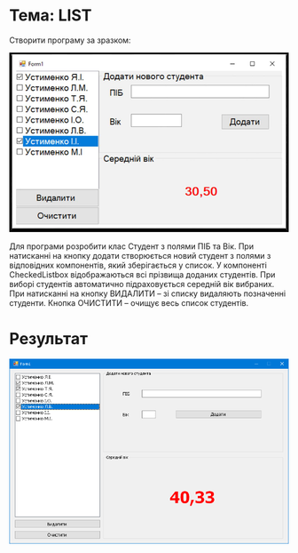 # Тема: LIST

Створити програму за зразком:

![ScreenShot](ScreenShot01.png)

Для програми розробити клас Студент з полями ПІБ та Вік.
При натисканні на кнопку додати створюється новий студент з полями з відповідних компонентів, який зберігається у список.
У компоненті CheckedListbox відображаються всі прізвища доданих студентів.
При виборі студентів автоматично підраховується середній вік вибраних.
При натисканні на кнопку ВИДАЛИТИ – зі списку видаляють позначенні студенти.
Кнопка ОЧИСТИТИ – очищує весь список студентів.

# Результат
![ScreenShot](ScreenShot02.png)
